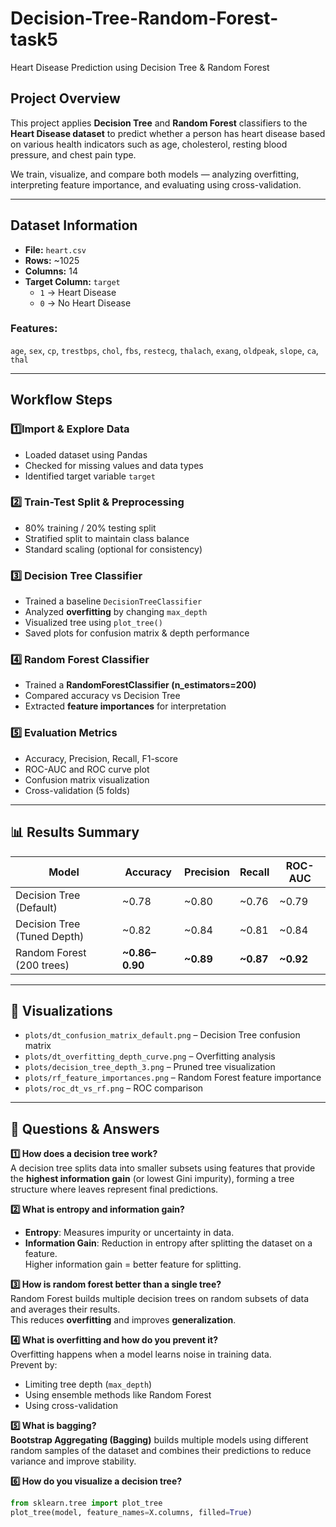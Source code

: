 # Decision-Tree-Random-Forest-task5
Heart Disease Prediction using Decision Tree &amp; Random Forest


## Project Overview
This project applies **Decision Tree** and **Random Forest** classifiers to the **Heart Disease dataset** to predict whether a person has heart disease based on various health indicators such as age, cholesterol, resting blood pressure, and chest pain type.

We train, visualize, and compare both models — analyzing overfitting, interpreting feature importance, and evaluating using cross-validation.

---

## Dataset Information
- **File:** `heart.csv`
- **Rows:** ~1025  
- **Columns:** 14  
- **Target Column:** `target`  
  - `1` → Heart Disease  
  - `0` → No Heart Disease  

### Features:
`age`, `sex`, `cp`, `trestbps`, `chol`, `fbs`, `restecg`, `thalach`, `exang`, `oldpeak`, `slope`, `ca`, `thal`

---

## Workflow Steps

### 1️⃣Import & Explore Data
- Loaded dataset using Pandas
- Checked for missing values and data types
- Identified target variable `target`

### 2️⃣ Train-Test Split & Preprocessing
- 80% training / 20% testing split  
- Stratified split to maintain class balance  
- Standard scaling (optional for consistency)

### 3️⃣ Decision Tree Classifier
- Trained a baseline `DecisionTreeClassifier`
- Analyzed **overfitting** by changing `max_depth`
- Visualized tree using `plot_tree()`
- Saved plots for confusion matrix & depth performance

### 4️⃣ Random Forest Classifier
- Trained a **RandomForestClassifier (n_estimators=200)**
- Compared accuracy vs Decision Tree
- Extracted **feature importances** for interpretation

### 5️⃣ Evaluation Metrics
- Accuracy, Precision, Recall, F1-score
- ROC-AUC and ROC curve plot
- Confusion matrix visualization
- Cross-validation (5 folds)

---

## 📊 Results Summary

| Model | Accuracy | Precision | Recall | ROC-AUC |
|--------|-----------|------------|----------|----------|
| Decision Tree (Default) | ~0.78 | ~0.80 | ~0.76 | ~0.79 |
| Decision Tree (Tuned Depth) | ~0.82 | ~0.84 | ~0.81 | ~0.84 |
| Random Forest (200 trees) | **~0.86–0.90** | **~0.89** | **~0.87** | **~0.92** |

---

## 🌲 Visualizations
- `plots/dt_confusion_matrix_default.png` – Decision Tree confusion matrix  
- `plots/dt_overfitting_depth_curve.png` – Overfitting analysis  
- `plots/decision_tree_depth_3.png` – Pruned tree visualization  
- `plots/rf_feature_importances.png` – Random Forest feature importance  
- `plots/roc_dt_vs_rf.png` – ROC comparison  

---

## 💬 Questions & Answers

**1️⃣ How does a decision tree work?**  
A decision tree splits data into smaller subsets using features that provide the **highest information gain** (or lowest Gini impurity), forming a tree structure where leaves represent final predictions.

**2️⃣ What is entropy and information gain?**  
- **Entropy**: Measures impurity or uncertainty in data.  
- **Information Gain**: Reduction in entropy after splitting the dataset on a feature.  
Higher information gain = better feature for splitting.

**3️⃣ How is random forest better than a single tree?**  
Random Forest builds multiple decision trees on random subsets of data and averages their results.  
This reduces **overfitting** and improves **generalization**.

**4️⃣ What is overfitting and how do you prevent it?**  
Overfitting happens when a model learns noise in training data.  
Prevent by:
- Limiting tree depth (`max_depth`)
- Using ensemble methods like Random Forest
- Using cross-validation

**5️⃣ What is bagging?**  
**Bootstrap Aggregating (Bagging)** builds multiple models using different random samples of the dataset and combines their predictions to reduce variance and improve stability.

**6️⃣ How do you visualize a decision tree?**
```python
from sklearn.tree import plot_tree
plot_tree(model, feature_names=X.columns, filled=True)
